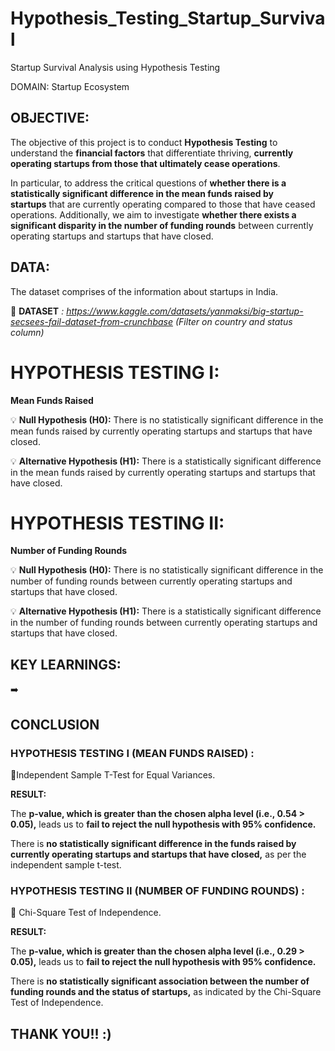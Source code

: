 # Hypothesis_Testing_Startup_Survival
Startup Survival Analysis using Hypothesis Testing

DOMAIN: Startup Ecosystem

## OBJECTIVE:
The objective of this project is to conduct **Hypothesis Testing** to understand the **financial factors** that differentiate thriving, **currently operating startups from those that ultimately cease operations**.

In particular, to address the critical questions of **whether there is a statistically significant difference in the mean funds raised by startups** that are currently operating compared to those that have ceased operations. Additionally, we aim to investigate **whether there exists a significant disparity in the number of funding rounds** between currently operating startups and startups that have closed.

## DATA:
The dataset comprises of the information about startups in India.

📌 **DATASET** *: https://www.kaggle.com/datasets/yanmaksi/big-startup-secsees-fail-dataset-from-crunchbase* *(Filter on country and status column)*

# **HYPOTHESIS TESTING I:**

**Mean Funds Raised**

💡 **Null Hypothesis (H0):** There is no statistically significant difference in the mean funds raised by currently operating startups and startups that have closed.

💡 **Alternative Hypothesis (H1):** There is a statistically significant difference in the mean funds raised by currently operating startups and startups that have closed.

# **HYPOTHESIS TESTING II:**

**Number of Funding Rounds**

💡 **Null Hypothesis (H0):** There is no statistically significant difference in the number of funding rounds between currently operating startups and startups that have closed.

💡 **Alternative Hypothesis (H1):** There is a statistically significant difference in the number of funding rounds between currently operating startups and startups that have closed.

## KEY LEARNINGS:

➡️


## ****CONCLUSION****

### **HYPOTHESIS TESTING I (MEAN FUNDS RAISED) :**
📌Independent Sample T-Test for Equal Variances.
 
**RESULT:**

The **p-value, which is greater than the chosen alpha level (i.e., 0.54 > 0.05),** leads us to **fail to reject the null hypothesis with 95% confidence.**

There is **no statistically significant difference in the funds raised by currently operating startups and startups that have closed,** as per the independent sample t-test.

### **HYPOTHESIS TESTING II (NUMBER OF FUNDING ROUNDS) :**
📌 Chi-Square Test of Independence.

**RESULT:**

The **p-value, which is greater than the chosen alpha level (i.e., 0.29 > 0.05),** leads us to **fail to reject the null hypothesis with 95% confidence.**

There is **no statistically significant association between the number of funding rounds and the status of startups,** as indicated by the Chi-Square Test of Independence.

## THANK YOU!! :)
